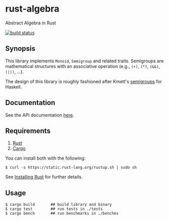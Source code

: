 # rust-algebra

Abstract Algebra in Rust

[![build status](https://api.travis-ci.org/darinmorrison/rust-algebra.svg?branch=master)](https://travis-ci.org/darinmorrison/rust-algebra)

## Synopsis

This library implements `Monoid`, `Semigroup` and related traits. Semigroups are mathematical structures with an associative operation (e.g., `(+)`, `(*)`, `(&&)`, `(||)`, …).

The design of this library is roughly fashioned after Kmett's [semigroups](https://github.com/ekmett/semigroups/) for Haskell.

## Documentation

See the API documentation [here](http://darinmorrison.github.io/rust-algebra/doc/algebra/).

## Requirements

1.   [Rust](http://www.rust-lang.org/)
2.   [Cargo](http://crates.io/)

You can install both with the following:

```
$ curl -s https://static.rust-lang.org/rustup.sh | sudo sh
```

See [Installing Rust](http://doc.rust-lang.org/guide.html#installing-rust) for further details.

## Usage

```
$ cargo build       ## build library and binary
$ cargo test        ## run tests in ./tests
$ cargo bench       ## run benchmarks in ./benches
```
